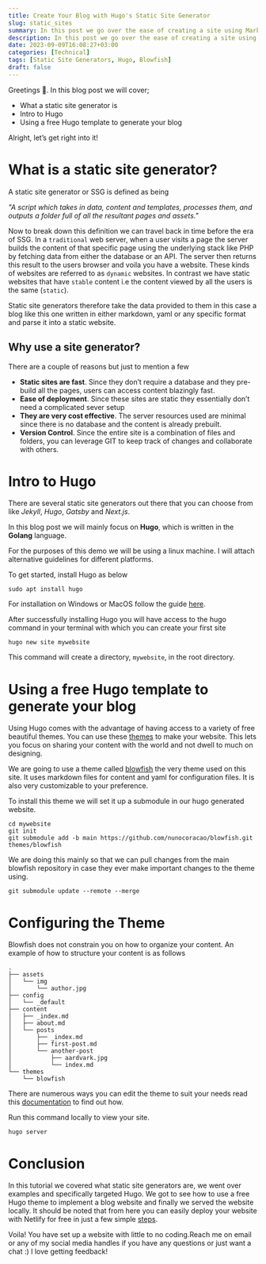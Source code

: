```yaml
---
title: Create Your Blog with Hugo's Static Site Generator
slug: static_sites
summary: In this post we go over the ease of creating a site using Markdown
description: In this post we go over the ease of creating a site using Markdown
date: 2023-09-09T16:08:27+03:00
categories: [Technical]
tags: [Static Site Generators, Hugo, Blowfish]
draft: false
---
```


Greetings 👋. In this blog post we will cover;

 * What a static site generator is
 * Intro to Hugo
 * Using a free Hugo template to generate your blog

Alright, let’s get right into it!

# What is a static site generator?

A static site generator or SSG is defined as being

 *"A script which takes in data, content and templates, processes them, and outputs a folder full of all the resultant pages and assets."*

Now to break down this definition we can travel back in time before the era of SSG. In a `traditional` web server, when a user visits a page the server builds the content of that specific page using the underlying stack like PHP by fetching data from either the database or an API. The server then returns this result to the users browser and voila you have a website. These kinds of websites are referred to as `dynamic` websites. In contrast we have static websites that have `stable` content i.e the content viewed by all the users is the same (`static`).

Static site generators therefore take the data provided to them in this case a blog like this one written in either markdown, yaml or any specific format and parse it into a static website.

<!-- ![ssg-host-flow](https://github.com/OtaraAlex/portfolio_website/assets/111053808/53a9fdc2-5ce4-421e-85a6-a2f3fd7e5e79) -->

## Why use a site generator?

There are a couple of reasons but just to mention a few

 * **Static sites are fast**. Since they don’t require a database and they pre-build all the pages, users can access content blazingly fast.
 * **Ease of deployment**. Since these sites are static they essentially don’t need a complicated sever setup
 * **They are very cost effective**. The server resources used are minimal since there is no database and the content is already prebuilt.
 * **Version Control**. Since the entire site is a combination of files and folders, you can leverage GIT to keep track of changes and collaborate with others.

# Intro to Hugo

There are several static site generators out there that you can choose from like *Jekyll*, *Hugo*, *Gatsby* and *Next.js*.

In this blog post we will mainly focus on **Hugo**, which is written in the **Golang** language.

<!-- ![hugo-logo-wide](https://github.com/OtaraAlex/portfolio_website/assets/111053808/18d68bcb-694d-4b44-98d4-6be06f66db12) -->

For the purposes of this demo we will be using a linux machine. I will attach alternative guidelines for different platforms.

To get started, install Hugo as below

``````
sudo apt install hugo
``````

For installation on Windows or MacOS follow the guide [here](https://gohugo.io/installation/).

After successfully installing Hugo you will have access to the hugo command in your terminal with which you can create your first site

``````
hugo new site mywebsite
``````

This command will create a directory, `mywebsite`, in the root directory.

# Using a free Hugo template to generate your blog

Using Hugo comes with the advantage of having access to a variety of free beautiful themes. You can use these [themes](https://themes.gohugo.io/) to make your website. This lets you focus on sharing your content with the world and not dwell to much on designing.

We are going to use a theme called [blowfish](https://blowfish.page/) the very theme used on this site. It uses markdown files for content and yaml for configuration files. It is also very customizable to your preference.

<!-- ![blowfish_logo](https://github.com/OtaraAlex/portfolio_website/assets/111053808/6dca4945-748a-4209-87ad-b047a878ea80) -->

To install this theme we will set it up a submodule in our hugo generated website.

``````
cd mywebsite
git init
git submodule add -b main https://github.com/nunocoracao/blowfish.git themes/blowfish
``````

We are doing this mainly so that we can pull changes from the main blowfish repository in case they ever make important changes to the theme using.

``````
git submodule update --remote --merge
``````

# Configuring the Theme
Blowfish does not constrain you on how to organize your content. An example of how to structure your content is as follows

``````
.
├── assets
│   └── img
│       └── author.jpg
├── config
│   └── _default
├── content
│   ├── _index.md
│   ├── about.md
│   └── posts
│       ├── _index.md
│       ├── first-post.md
│       └── another-post
│           ├── aardvark.jpg
│           └── index.md
└── themes
    └── blowfish
``````   

There are numerous ways you can edit the theme to suit your needs read this [documentation](https://blowfish.page/docs/getting-started/) to find out how.

Run this command locally to view your site.

``````
hugo server
``````

# Conclusion
In this tutorial we covered what static site generators are, we went over examples and specifically targeted Hugo. We got to see how to use a free Hugo theme to implement a blog website and finally we served the website locally. It should be noted that from here you can easily deploy your website with Netlify for free in just a few simple [steps](https://docs.netlify.com/integrations/frameworks/hugo/).

Voila! You have set up a website with little to no coding.Reach me on email or any of my social media handles if you have any questions or just want a chat :) I love getting feedback!